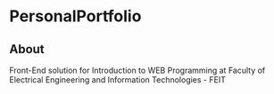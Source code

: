 # PersonalPortfolio 
## About 
Front-End solution for Introduction to WEB Programming at Faculty of Electrical Engineering and Information Technologies - FEIT
